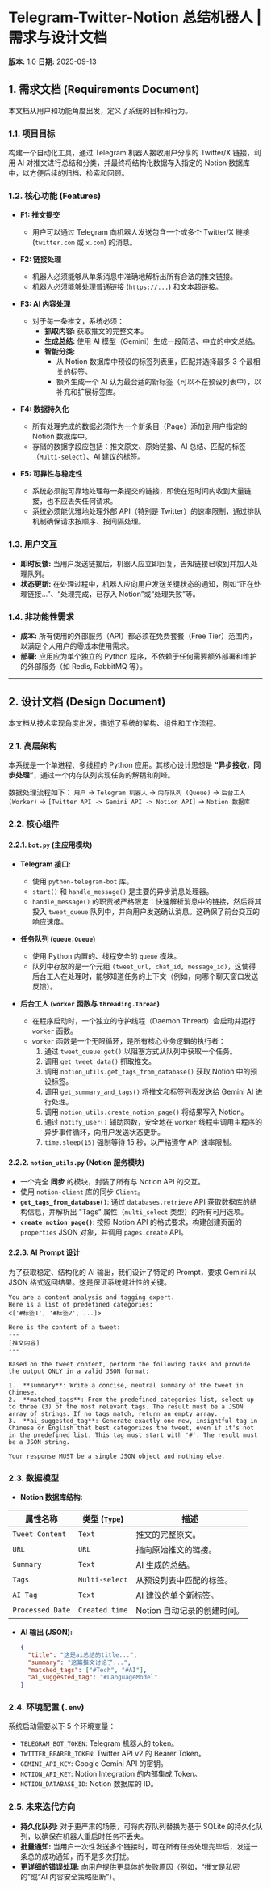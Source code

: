 
# Telegram-Twitter-Notion 总结机器人 | 需求与设计文档

**版本:** 1.0
**日期:** 2025-09-13

## 1. 需求文档 (Requirements Document)

本文档从用户和功能角度出发，定义了系统的目标和行为。

### 1.1. 项目目标

构建一个自动化工具，通过 Telegram 机器人接收用户分享的 Twitter/X 链接，利用 AI 对推文进行总结和分类，并最终将结构化数据存入指定的 Notion 数据库中，以方便后续的归档、检索和回顾。

### 1.2. 核心功能 (Features)

*   **F1: 推文提交**
    *   用户可以通过 Telegram 向机器人发送包含一个或多个 Twitter/X 链接 (`twitter.com` 或 `x.com`) 的消息。

*   **F2: 链接处理**
    *   机器人必须能够从单条消息中准确地解析出所有合法的推文链接。
    *   机器人必须能够处理普通链接 (`https://...`) 和文本超链接。

*   **F3: AI 内容处理**
    *   对于每一条推文，系统必须：
        *   **抓取内容:** 获取推文的完整文本。
        *   **生成总结:** 使用 AI 模型（Gemini）生成一段简洁、中立的中文总结。
        *   **智能分类:**
            *   从 Notion 数据库中预设的标签列表里，匹配并选择最多 3 个最相关的标签。
            *   额外生成一个 AI 认为最合适的新标签（可以不在预设列表中），以补充和扩展标签库。

*   **F4: 数据持久化**
    *   所有处理完成的数据必须作为一个新条目（Page）添加到用户指定的 Notion 数据库中。
    *   存储的数据字段应包括：推文原文、原始链接、AI 总结、匹配的标签（`Multi-select`）、AI 建议的标签。

*   **F5: 可靠性与稳定性**
    *   系统必须能可靠地处理每一条提交的链接，即使在短时间内收到大量链接，也不应丢失任何请求。
    *   系统必须能优雅地处理外部 API（特别是 Twitter）的速率限制，通过排队机制确保请求按顺序、按间隔处理。

### 1.3. 用户交互

*   **即时反馈:** 当用户发送链接后，机器人应立即回复，告知链接已收到并加入处理队列。
*   **状态更新:** 在处理过程中，机器人应向用户发送关键状态的通知，例如“正在处理链接...”、“处理完成，已存入 Notion”或“处理失败”等。

### 1.4. 非功能性需求

*   **成本:** 所有使用的外部服务（API）都必须在免费套餐（Free Tier）范围内，以满足个人用户的零成本使用需求。
*   **部署:** 应用应为单个独立的 Python 程序，不依赖于任何需要额外部署和维护的外部服务（如 Redis, RabbitMQ 等）。

---

## 2. 设计文档 (Design Document)

本文档从技术实现角度出发，描述了系统的架构、组件和工作流程。

### 2.1. 高层架构

本系统是一个单进程、多线程的 Python 应用。其核心设计思想是 **“异步接收，同步处理”**，通过一个内存队列实现任务的解耦和削峰。

数据处理流程如下：
`用户` -> `Telegram 机器人` -> `内存队列 (Queue)` -> `后台工人 (Worker)` -> `[Twitter API -> Gemini API -> Notion API]` -> `Notion 数据库`

### 2.2. 核心组件

#### 2.2.1. `bot.py` (主应用模块)

*   **Telegram 接口:**
    *   使用 `python-telegram-bot` 库。
    *   `start()` 和 `handle_message()` 是主要的异步消息处理器。
    *   `handle_message()` 的职责被严格限定：快速解析消息中的链接，然后将其投入 `tweet_queue` 队列中，并向用户发送确认消息。这确保了前台交互的响应速度。

*   **任务队列 (`queue.Queue`)**
    *   使用 Python 内置的、线程安全的 `queue` 模块。
    *   队列中存放的是一个元组 `(tweet_url, chat_id, message_id)`，这使得后台工人在处理时，能够知道任务的上下文（例如，向哪个聊天窗口发送反馈）。

*   **后台工人 (`worker` 函数与 `threading.Thread`)**
    *   在程序启动时，一个独立的守护线程（Daemon Thread）会启动并运行 `worker` 函数。
    *   `worker` 函数是一个无限循环，是所有核心业务逻辑的执行者：
        1.  通过 `tweet_queue.get()` 以阻塞方式从队列中获取一个任务。
        2.  调用 `get_tweet_data()` 抓取推文。
        3.  调用 `notion_utils.get_tags_from_database()` 获取 Notion 中的预设标签。
        4.  调用 `get_summary_and_tags()` 将推文和标签列表发送给 Gemini AI 进行处理。
        5.  调用 `notion_utils.create_notion_page()` 将结果写入 Notion。
        6.  通过 `notify_user()` 辅助函数，安全地在 `worker` 线程中调用主程序的异步事件循环，向用户发送状态更新。
        7.  `time.sleep(15)` 强制等待 15 秒，以严格遵守 API 速率限制。

#### 2.2.2. `notion_utils.py` (Notion 服务模块)

*   一个完全 **同步** 的模块，封装了所有与 Notion API 的交互。
*   使用 `notion-client` 库的同步 `Client`。
*   **`get_tags_from_database()`**: 通过 `databases.retrieve` API 获取数据库的结构信息，并解析出 "Tags" 属性（`multi_select` 类型）的所有可用选项。
*   **`create_notion_page()`**: 按照 Notion API 的格式要求，构建创建页面的 `properties` JSON 对象，并调用 `pages.create` API。

#### 2.2.3. AI Prompt 设计

为了获取稳定、结构化的 AI 输出，我们设计了特定的 Prompt，要求 Gemini 以 JSON 格式返回结果。这是保证系统健壮性的关键。

```text
You are a content analysis and tagging expert.
Here is a list of predefined categories:
<['#标签1', '#标签2', ...]>

Here is the content of a tweet:
---
[推文内容]
---

Based on the tweet content, perform the following tasks and provide the output ONLY in a valid JSON format:

1.  **summary**: Write a concise, neutral summary of the tweet in Chinese.
2.  **matched_tags**: From the predefined categories list, select up to three (3) of the most relevant tags. The result must be a JSON array of strings. If no tags match, return an empty array.
3.  **ai_suggested_tag**: Generate exactly one new, insightful tag in Chinese or English that best categorizes the tweet, even if it's not in the predefined list. This tag must start with '#'. The result must be a JSON string.

Your response MUST be a single JSON object and nothing else.
```

### 2.3. 数据模型

*   **Notion 数据库结构:**

| 属性名称        | 类型 (`Type`)    | 描述                                     |
| --------------- | ---------------- | ---------------------------------------- |
| `Tweet Content` | `Text`           | 推文的完整原文。                         |
| `URL`           | `URL`            | 指向原始推文的链接。                     |
| `Summary`       | `Text`           | AI 生成的总结。                          |
| `Tags`          | `Multi-select`   | 从预设列表中匹配的标签。                 |
| `AI Tag`        | `Text`           | AI 建议的单个新标签。                    |
| `Processed Date`| `Created time`   | Notion 自动记录的创建时间。              |

*   **AI 输出 (JSON):**
    ```json
    {
      "title": "这是ai总结的title...",
      "summary": "这篇推文讨论了...",
      "matched_tags": ["#Tech", "#AI"],
      "ai_suggested_tag": "#LanguageModel"
    }
    ```

### 2.4. 环境配置 (`.env`)

系统启动需要以下 5 个环境变量：
*   `TELEGRAM_BOT_TOKEN`: Telegram 机器人的 token。
*   `TWITTER_BEARER_TOKEN`: Twitter API v2 的 Bearer Token。
*   `GEMINI_API_KEY`: Google Gemini API 的密钥。
*   `NOTION_API_KEY`: Notion Integration 的内部集成 Token。
*   `NOTION_DATABASE_ID`: Notion 数据库的 ID。

### 2.5. 未来迭代方向

*   **持久化队列:** 对于更严肃的场景，可将内存队列替换为基于 SQLite 的持久化队列，以确保在机器人重启时任务不丢失。
*   **批量通知:** 当用户一次性发送多个链接时，可在所有任务处理完毕后，发送一条总的成功通知，而不是多次打扰。
*   **更详细的错误处理:** 向用户提供更具体的失败原因（例如，“推文是私密的”或“AI 内容安全策略阻断”）。
